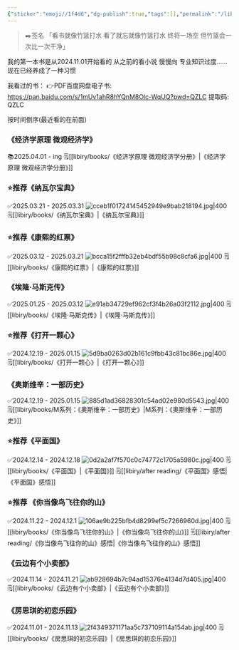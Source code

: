 ```yaml
---
{"sticker":"emoji//1f4d6","dg-publish":true,"tags":[],"permalink":"/libiry/libiry/","dgPassFrontmatter":true,"noteIcon":"","created":"2024-11-29T12:32:33.931+08:00","updated":"2025-04-02T14:31:40.519+08:00"}
---
```


>✒️签名
「看书就像竹篮打水 看了就忘就像竹篮打水 终将一场空 但竹篮会一次比一次干净」

我的第一本书是从2024.11.01开始看的 从之前的看小说 慢慢向 专业知识过度……
现在已经养成了一种习惯

我看过的书：
👉PDF百度网盘电子书: https://pan.baidu.com/s/1mUv1ahR8hYQnM8Olc-WqUQ?pwd=QZLC 提取码: QZLC 

按时间倒序(最近看的在前面)
### 《经济学原理 微观经济学》 
📚2025.04.01 - ing
🗒️[[libiry/books/《经济学原理 微观经济学分册》\|《经济学原理 微观经济学分册》]]

### ⭐推荐《纳瓦尔宝典》
✅2025.03.21 - 2025.03.31
![cceb1f01724145452949e9bab218194.jpg|400](/img/user/accessory/cceb1f01724145452949e9bab218194.jpg)
🗒️[[libiry/books/《纳瓦尔宝典》\|《纳瓦尔宝典》]]

### ⭐推荐《康熙的红票》
✅2025.03.12 - 2025.03.21
![bcca15f2fffb32eb4bdf55b98c8cfa6.jpg|400](/img/user/accessory/bcca15f2fffb32eb4bdf55b98c8cfa6.jpg)
🗒️[[libiry/books/《康熙的红票》\|《康熙的红票》]]

### 《埃隆·马斯克传》
✅2025.01.25 - 2025.03.12
![e91ab34729ef962cf3f4b26a03f2112.jpg|400](/img/user/accessory/e91ab34729ef962cf3f4b26a03f2112.jpg)
🗒️[[libiry/books/《埃隆·马斯克传》\|《埃隆·马斯克传》]]

### ⭐推荐《打开一颗心》
✅2024.12.19 - 2025.01.15
![5d9ba0263d02b161c9fbb43c81bc86e.jpg|400](/img/user/accessory/5d9ba0263d02b161c9fbb43c81bc86e.jpg)
🗒️[[libiry/books/《打开一颗心》\|《打开一颗心》]]

### 《奥斯维辛：一部历史》
✅2024.12.19 - 2025.01.15
![885d1ad36828301c54ad02e980d5543.jpg|400](/img/user/accessory/885d1ad36828301c54ad02e980d5543.jpg)
🗒️[[libiry/books/M系列：《奥斯维辛：一部历史》\|M系列：《奥斯维辛：一部历史》]]

### ⭐推荐《平面国》
✅2024.12.14 - 2024.12.18
![0d2a2af7f570c0c74772c1705a5980c.jpg|400](/img/user/accessory/0d2a2af7f570c0c74772c1705a5980c.jpg)
🗒️[[libiry/books/《平面国》\|《平面国》]]
🗒️[[libiry/after reading/《平面国》感悟\|《平面国》感悟]]

### ⭐推荐 《你当像鸟飞往你的山》
✅2024.11.22 - 2024.12.1
![106ae9b225bfb4d8299ef5c7266960d.jpg|400](/img/user/accessory/106ae9b225bfb4d8299ef5c7266960d.jpg)
🗒️[[libiry/books/《你当像鸟飞往你的山》\|《你当像鸟飞往你的山》]]
🗒️[[libiry/after reading/《你当像鸟飞往你的山》感悟\|《你当像鸟飞往你的山》感悟]]

### 《云边有个小卖部》
✅2024.11.14 - 2024.11.21 
![ab928694b7c94ad15376e4134d7d405.jpg|400](/img/user/accessory/ab928694b7c94ad15376e4134d7d405.jpg)
🗒️[[libiry/books/《云边有个小卖部》\|《云边有个小卖部》]]

### 《房思琪的初恋乐园》
✅2024.11.01 - 2024.11.13
![2f4349371171aa5c737109114a154ab.jpg|400](/img/user/accessory/2f4349371171aa5c737109114a154ab.jpg)
🗒️[[libiry/books/《房思琪的初恋乐园》\|《房思琪的初恋乐园》]]





